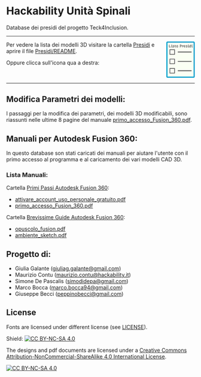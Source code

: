 # Hackability Unità Spinali
Database dei presidi del progetto Teck4Inclusion.

---

[<img align="right" src="Presidi/anteprime_presidi/list.png" width="15%">](Presidi/README.md)

Per vedere la lista dei modelli 3D visitare la cartella [Presidi](Presidi) e aprire il file [Presidi/README](Presidi/README.md).

Oppure clicca sull'icona qua a destra:

<br clear="right"/>

---

## Modifica Parametri dei modelli:

I passaggi per la modifica dei parametri, dei modelli 3D modificabili, sono riassunti nelle ultime 8 pagine del manuale [primo_accesso_Fusion_360.pdf](Manuali/Primi%20Passi%20Autodesk%20Fusion%20360/primo_accesso_Fusion_360.pdf?raw=true).


## Manuali per Autodesk Fusion 360:

In questo database son stati caricati dei manuali per aiutare l'utente con il primo accesso al programma e al caricamento dei vari modelli CAD 3D. 

### Lista Manuali:
Cartella [Primi Passi Autodesk Fusion 360](Manuali/Primi%20Passi%20Autodesk%20Fusion%20360):
  
  - [attivare_account_uso_personale_gratuito.pdf](Manuali/Primi%20Passi%20Autodesk%20Fusion%20360/attivare_account_uso_personale_gratuito.pdf?raw=true)
  - [primo_accesso_Fusion_360.pdf](Manuali/Primi%20Passi%20Autodesk%20Fusion%20360/primo_accesso_Fusion_360.pdf?raw=true)

Cartella [Brevissime Guide Autodesk Fusion 360](Manuali/Brevissime%20Guide%20Autodesk%20Fusion%20360):
  
  - [opuscolo_fusion.pdf](Manuali/Brevissime%20Guide%20Autodesk%20Fusion%20360/opuscolo_fusion.pdf?raw=true)
  - [ambiente_sketch.pdf](Manuali/Brevissime%20Guide%20Autodesk%20Fusion%20360/ambiente_sketch.pdf?raw=true)



## Progetto di:

- Giulia Galante  (giuliag.galante@gmail.com)
- Maurizio Contu  (maurizio.contu@hackability.it)
- Simone De Pascalis (simodidepa@gmail.com)
- Marco Bocca (marco.bocca94@gmail.com)
- Giuseppe Becci (peppinobecci@gmail.com)


## License

Fonts are licensed under different license (see [LICENSE](LICENSE.md)).


Shield: [![CC BY-NC-SA 4.0][cc-by-nc-sa-shield]][cc-by-nc-sa]

The designs and pdf documents are licensed under a
[Creative Commons Attribution-NonCommercial-ShareAlike 4.0 International License][cc-by-nc-sa].

[![CC BY-NC-SA 4.0][cc-by-nc-sa-image]][cc-by-nc-sa]

[cc-by-nc-sa]: http://creativecommons.org/licenses/by-nc-sa/4.0/
[cc-by-nc-sa-image]: https://licensebuttons.net/l/by-nc-sa/4.0/88x31.png
[cc-by-nc-sa-shield]: https://img.shields.io/badge/License-CC%20BY--NC--SA%204.0-lightgrey.svg
